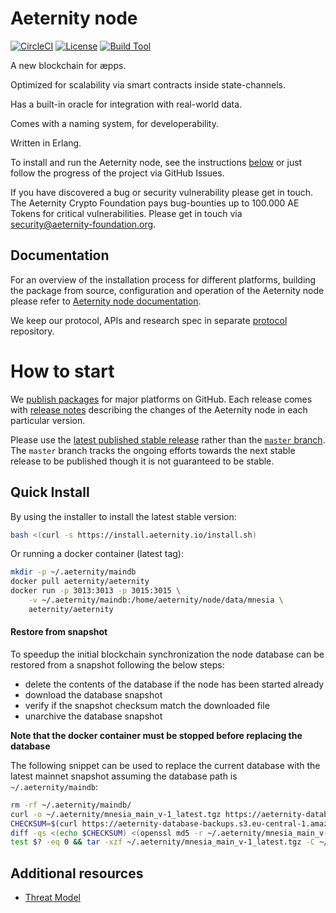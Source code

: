 # Aeternity node

[![CircleCI][circleci badge]][circleci]
[![License][license badge]][license]
[![Build Tool][build tool]][rebar3]

A new blockchain for æpps.

Optimized for scalability via smart contracts inside state-channels.

Has a built-in oracle for integration with real-world data.

Comes with a naming system, for developerability.

Written in Erlang.

To install and run the Aeternity node, see the instructions [below](#how-to-start) or just follow the progress of the project via GitHub Issues.

If you have discovered a bug or security vulnerability please get in touch. The Aeternity Crypto Foundation pays bug-bounties up to 100.000 AE Tokens for critical vulnerabilities. Please get in touch via [security@aeternity-foundation.org](mailto:security@aeternity-foundation.org).

[pivotal]: https://www.pivotaltracker.com/n/projects/2124891
[hackerone]: https://hackerone.com/aeternity

## Documentation

For an overview of the installation process for different platforms,
building the package from source, configuration and operation of the Aeternity
node please refer to [Aeternity node documentation](https://docs.aeternity.io/).

We keep our protocol, APIs and research spec in separate [protocol][protocol]
repository.

[protocol]: https://github.com/aeternity/protocol

# How to start

We [publish packages][releases] for major platforms on GitHub.
Each release comes with [release notes][release-notes] describing the
changes of the Aeternity node in each particular version.

Please use the [latest published stable release][latest-release] rather than the [`master` branch][master].
The `master` branch tracks the ongoing efforts towards the next stable release to be published though it is not guaranteed to be stable.

[releases]: https://github.com/aeternity/aeternity/releases
[release-notes]: /docs/release-notes
[latest-release]: https://github.com/aeternity/aeternity/releases/latest
[master]: https://github.com/aeternity/aeternity/tree/master

## Quick Install

By using the installer to install the latest stable version:
```bash
bash <(curl -s https://install.aeternity.io/install.sh)
```

Or running a docker container (latest tag):
```bash
mkdir -p ~/.aeternity/maindb
docker pull aeternity/aeternity
docker run -p 3013:3013 -p 3015:3015 \
    -v ~/.aeternity/maindb:/home/aeternity/node/data/mnesia \
    aeternity/aeternity
```

#### Restore from snapshot

To speedup the initial blockchain synchronization the node database can be restored from a snapshot following the below steps:

* delete the contents of the database if the node has been started already
* download the database snapshot
* verify if the snapshot checksum match the downloaded file
* unarchive the database snapshot

**Note that the docker container must be stopped before replacing the database**

The following snippet can be used to replace the current database with the latest mainnet snapshot assuming the database path is ` ~/.aeternity/maindb`:

```bash
rm -rf ~/.aeternity/maindb/
curl -o ~/.aeternity/mnesia_main_v-1_latest.tgz https://aeternity-database-backups.s3.eu-central-1.amazonaws.com/main_backup_v1_full_latest.tar.zst
CHECKSUM=$(curl https://aeternity-database-backups.s3.eu-central-1.amazonaws.com/main_backup_v1_full_latest.tar.zst.md5)
diff -qs <(echo $CHECKSUM) <(openssl md5 -r ~/.aeternity/mnesia_main_v-1_latest.tgz | awk '{ print $1; }')
test $? -eq 0 && tar -xzf ~/.aeternity/mnesia_main_v-1_latest.tgz -C ~/.aeternity/maindb/
```


## Additional resources

* [Threat Model](https://github.com/aeternity/aetmodel/blob/master/ThreatModel.md)


[circleci]: https://circleci.com/gh/aeternity/aeternity
[circleci badge]: https://circleci.com/gh/aeternity/aeternity.svg?style=shield
[license badge]: https://img.shields.io/badge/license-ISC-blue.svg
[license]: https://github.com/aeternity/aeternity/blob/master/LICENSE
[build tool]: https://img.shields.io/badge/build%20tool-rebar3-orange.svg
[rebar3]: https://www.rebar3.org
